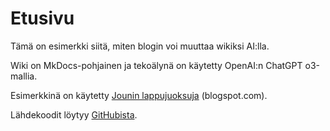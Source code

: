 # Etusivu

Tämä on esimerkki siitä, miten blogin voi muuttaa wikiksi AI:lla.

Wiki on MkDocs-pohjainen ja tekoälynä on käytetty OpenAI:n ChatGPT o3-mallia.

Esimerkkinä on käytetty [Jounin lappujuoksuja](https://jouninlappujuoksut.blogspot.com/) (blogspot.com).

Lähdekoodit löytyy [GitHubista](https://github.com/emick/blog-to-wiki-demo).



